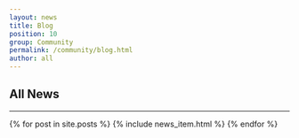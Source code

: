 ```yaml
---
layout: news
title: Blog
position: 10
group: Community
permalink: /community/blog.html
author: all
---
```


## All News
***

{% for post in site.posts %}
{% include news_item.html %}
{% endfor %}
